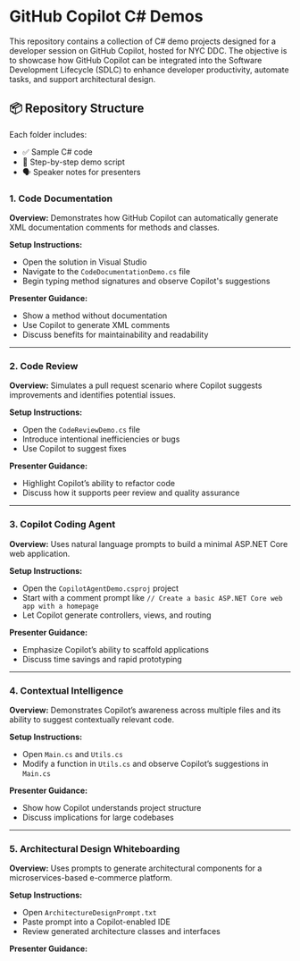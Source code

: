 # GitHub Copilot C# Demos

This repository contains a collection of C# demo projects designed for a developer session on GitHub Copilot, hosted for NYC DDC. The objective is to showcase how GitHub Copilot can be integrated into the Software Development Lifecycle (SDLC) to enhance developer productivity, automate tasks, and support architectural design.

## 📦 Repository Structure

Each folder includes:
- ✅ Sample C# code
- 📜 Step-by-step demo script
- 🗣️ Speaker notes for presenters

### 1. Code Documentation
**Overview:** Demonstrates how GitHub Copilot can automatically generate XML documentation comments for methods and classes.

**Setup Instructions:**
- Open the solution in Visual Studio
- Navigate to the `CodeDocumentationDemo.cs` file
- Begin typing method signatures and observe Copilot's suggestions

**Presenter Guidance:**
- Show a method without documentation
- Use Copilot to generate XML comments
- Discuss benefits for maintainability and readability

---

### 2. Code Review
**Overview:** Simulates a pull request scenario where Copilot suggests improvements and identifies potential issues.

**Setup Instructions:**
- Open the `CodeReviewDemo.cs` file
- Introduce intentional inefficiencies or bugs
- Use Copilot to suggest fixes

**Presenter Guidance:**
- Highlight Copilot’s ability to refactor code
- Discuss how it supports peer review and quality assurance

---

### 3. Copilot Coding Agent
**Overview:** Uses natural language prompts to build a minimal ASP.NET Core web application.

**Setup Instructions:**
- Open the `CopilotAgentDemo.csproj` project
- Start with a comment prompt like `// Create a basic ASP.NET Core web app with a homepage`
- Let Copilot generate controllers, views, and routing

**Presenter Guidance:**
- Emphasize Copilot’s ability to scaffold applications
- Discuss time savings and rapid prototyping

---

### 4. Contextual Intelligence
**Overview:** Demonstrates Copilot’s awareness across multiple files and its ability to suggest contextually relevant code.

**Setup Instructions:**
- Open `Main.cs` and `Utils.cs`
- Modify a function in `Utils.cs` and observe Copilot’s suggestions in `Main.cs`

**Presenter Guidance:**
- Show how Copilot understands project structure
- Discuss implications for large codebases

---

### 5. Architectural Design Whiteboarding
**Overview:** Uses prompts to generate architectural components for a microservices-based e-commerce platform.

**Setup Instructions:**
- Open `ArchitectureDesignPrompt.txt`
- Paste prompt into a Copilot-enabled IDE
- Review generated architecture classes and interfaces

**Presenter Guidance:**

